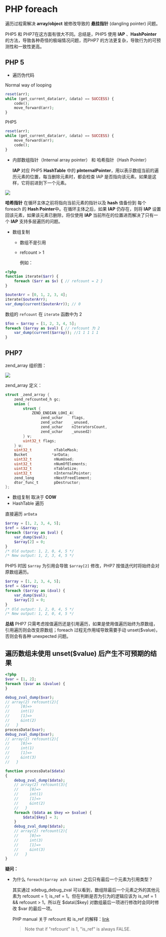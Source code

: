 # PHP foreach

遍历过程需解决 **array/object** 被修改导致的 **悬挂指针** \(dangling pointer\) 问题。

PHP5 和 PHP7在这方面有很大不同。总结是，PHP5 使用 **IAP** 、**HashPointer** 的方法，导致各种奇怪的极端情况问题，而PHP7 的方法更复杂，导致行为的可预测性和一致性更高。

## PHP 5

* 遍历伪代码

Normal way of looping

```php
reset(arr);
while (get_current_data(arr, &data) == SUCCESS) {
    code();
    move_forward(arr);
}
```

PHP5

```php
reset(arr);
while (get_current_data(arr, &data) == SUCCESS) {
    move_forward(arr);
    code();
}
```

* 内部数组指针（Internal array pointer） 和 哈希指针（Hash Pointer）

  **IAP** 对应 PHP5 **HashTable** 中的 **pInternalPointer**，用以表示数组当前的遍历元素的位置，每当删除元素时，都会检查 IAP 是否指向该元素。如果是这样，它将前进到下一个元素。

![](../../.gitbook/assets/screen-shot-2018-04-09-at-10.58.241.png)

**哈希指针** 在循环主体之前将指向当前元素的指针以及 **hash** 值备份到 每个 foreach 的 **Hash Pointer**中。在循环主体之后，如果 **IAP** 仍存在，则将 **IAP** 设置回该元素，如果该元素已删除，将仅使用 **IAP** 当前所在的位置进而解决了只有一个 **IAP** 支持多层遍历的问题。

* 数组复制
  * 数组不是引用
  * refcount &gt; 1

    例如：

```php
<?php
function iterate($arr) {
    foreach ($arr as $v) { // refcount = 2 }
}

$outerArr = [0, 1, 2, 3, 4];
iterate($outerArr);
var_dump(current($outerArr)); // 0
```

数组的 `refcount` 在 `iterate` 函数中为 2

```php
$foo = $array = [1, 2, 3, 4, 5];
foreach ($array as $val) { // refcount 为 2
    var_dump(current($array)); //1 1 1 1 1
}
```

## PHP7

zend\_array 组织图：

![](../../.gitbook/assets/2bc2574f-b586-4060-be10-bffa6e1f65ff.jpg)

zend\_array 定义：

```c
struct _zend_array {
    zend_refcounted_h gc;
    union {
        struct {
            ZEND_ENDIAN_LOHI_4(
                zend_uchar    flags,
                zend_uchar    _unused,
                zend_uchar    nIteratorsCount,
                zend_uchar    _unused2)
        } v;
        uint32_t flags;
    } u;
    uint32_t          nTableMask;
    Bucket           *arData;
    uint32_t          nNumUsed;
    uint32_t          nNumOfElements;
    uint32_t          nTableSize;
    uint32_t          nInternalPointer;
    zend_long         nNextFreeElement;
    dtor_func_t       pDestructor;
};
```

* 数组复制 取决于 **COW**
* HashTable 遍历

直接遍历 `arData`

```php
$array = [1, 2, 3, 4, 5];
$ref = &$array;
foreach ($array as $val) {
    var_dump($val);
    $array[2] = 0;
}
/* Old output: 1, 2, 0, 4, 5 */
/* New output: 1, 2, 3, 4, 5 */
```

PHP5 时因 `$array` 为引用会导致 `$array[2]` 修改，PHP7 按值迭代时将始终会对原数组遍历。

```php
$array = [1, 2, 3, 4, 5];
$ref = &$array;
foreach ($array as &$val) {
    var_dump($val);
    $array[2] = 0;
}
/* Old output: 1, 2, 0, 4, 5 */
/* New output: 1, 2, 0, 4, 5 */
```

**总结** PHP7 只需考虑按值遍历还是引用遍历，如果是使用值遍历始终为原数组，引用遍历则会改变原数组；foreach 过程无作用域导致需要手动 unset\($value\)，否则会有各种 unexpected 问题。

## 遍历数组未使用 unset\($value\) 后产生不可预期的结果

```php
<?php
$var = [1, 2];
foreach ($var as &$value) {
}

debug_zval_dump($var);
// array(2) refcount(2){
//     [0]=>
//     int(1)
//     [1]=>
//     &int(2)
//   }
processData($var);
debug_zval_dump($var);
// array(2) refcount(2){
//     [0]=>
//     int(1)
//     [1]=>
//     &int(3)
//   }

function processData($data)
{
    debug_zval_dump($data);
    // array(2) refcount(3){
    //     [0]=>
    //     int(1)
    //     [1]=>
    //     &int(2)
    //   }
    foreach ($data as $key => $value) {
        $data[$key] = 3;
    }
    debug_zval_dump($data);
    // array(2) refcount(2){
    //     [0]=>
    //     int(3)
    //     [1]=>
    //     &int(3)
    //   }
}
```

**疑问：**

* 为什么  `foreach($array ash &item)` 之后只有最后一个元素为引用类型？

  其实通过 xdebug\_debug\_zval 可以看到，数组除最后一个元素之外的其他元素为 refcount = 1; is\_ref = 1。但在判断是否为引为的逻辑应该为 is\_ref = 1 && refcount &gt; 1，所以在 $data\[$key\] 对数组最后一项进行修改时会同时修改 $var 的最后一项。

  PHP manual 关于 refcount 和 is\_ref 的解释：[link](https://www.php.net/manual/en/features.gc.refcounting-basics.php)

  > Note that if "refcount" is 1, "is\_ref" is always FALSE.

